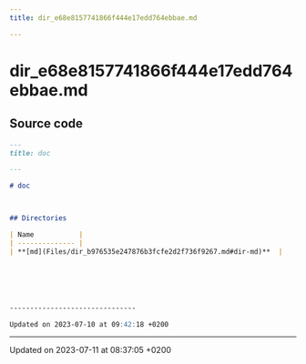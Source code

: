 ```yaml
---
title: dir_e68e8157741866f444e17edd764ebbae.md

---
```


# dir_e68e8157741866f444e17edd764ebbae.md






## Source code

```markdown
---
title: doc

---

# doc



## Directories

| Name           |
| -------------- |
| **[md](Files/dir_b976535e247876b3fcfe2d2f736f9267.md#dir-md)**  |






-------------------------------

Updated on 2023-07-10 at 09:42:18 +0200
```


-------------------------------

Updated on 2023-07-11 at 08:37:05 +0200

